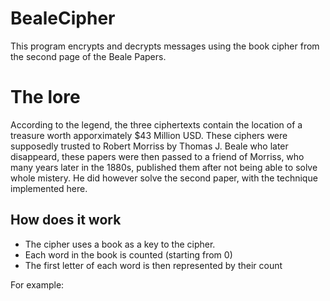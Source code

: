 # BealeCipher
This program encrypts and decrypts messages using the book cipher from the second page of the Beale Papers.

# The lore
According to the legend, the three ciphertexts contain the location of a treasure worth apporximately $43 Million USD. These ciphers were supposedly trusted to Robert Morriss by Thomas J. Beale who later disappeard, these papers were then passed to a friend of Morriss, who many years later in the 1880s, published them after not being able to solve whole mistery. He did however solve the second paper, with the technique implemented here.

## How does it work
+ The cipher uses a book as a key to the cipher.  
+ Each word in the book is counted (starting from 0)
+ The first letter of each word is then represented by their count

For example:
```


